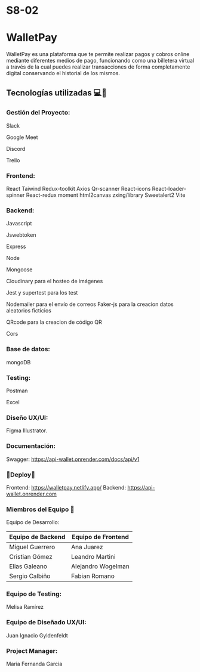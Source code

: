 # S8-02

# WalletPay 

WalletPay es una plataforma que te permite realizar pagos y cobros online mediante diferentes medios de pago, funcionando como una billetera virtual a través de la cual puedes realizar transacciones de forma completamente digital conservando el historial de los mismos.

## Tecnologías utilizadas 💻🔧 

### Gestión del Proyecto:
Slack

Google Meet

Discord

Trello

### Frontend:

React
Taiwind
Redux-toolkit
Axios
Qr-scanner
React-icons
React-loader-spinner
React-redux
moment
html2canvas
zxing/library
Sweetalert2
Vite



### Backend:

Javascript

Jswebtoken

Express

Node

Mongoose

Cloudinary para el hosteo de imágenes

Jest y supertest para los test

Nodemailer para el envío de correos
Faker-js para la creacion datos aleatorios ficticios

QRcode para la creacion de código QR

Cors

### Base de datos:
mongoDB

### Testing:
Postman

Excel

### Diseño UX/UI:
Figma
Illustrator.

### Documentación:
Swagger: https://api-wallet.onrender.com/docs/api/v1

### 🚀Deploy🚀
Frontend: https://walletpay.netlify.app/
Backend: https://api-wallet.onrender.com

### Miembros del Equipo 🤝

Equipo de Desarrollo:

| Equipo de Backend | Equipo de Frontend |
| ------------- | ------------- |
| Miguel Guerrero | Ana Juarez |
| Cristian Gómez | Leandro Martini |
| Elias Galeano | Alejandro Wogelman |
| Sergio Calbiño| Fabian Romano|


### Equipo de Testing:
Melisa Ramírez

### Equipo de Diseñado UX/UI:
Juan Ignacio Gyldenfeldt

### Project Manager:
Maria Fernanda Garcia
